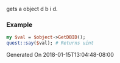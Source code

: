 gets a object d b i d.
### Example

```perl
my $val = $object->GetDBID();
quest::say($val); # Returns uint
```


Generated On 2018-01-15T13:04:48-08:00